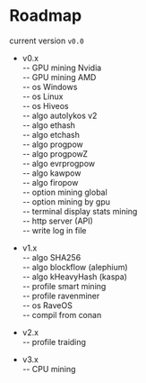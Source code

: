 # Roadmap
  
current version `v0.0`
  
+ v0.x  
-- GPU mining Nvidia  
-- GPU mining AMD  
-- os Windows  
-- os Linux  
-- os Hiveos  
-- algo autolykos v2  
-- algo ethash  
-- algo etchash  
-- algo progpow  
-- algo progpowZ  
-- algo evrprogpow  
-- algo kawpow  
-- algo firopow  
-- option mining global  
-- option mining by gpu  
-- terminal display stats mining  
-- http server (API)  
-- write log in file  
  
+ v1.x  
-- algo SHA256  
-- algo blockflow (alephium)  
-- algo kHeavyHash (kaspa)  
-- profile smart mining  
-- profile ravenminer  
-- os RaveOS  
-- compil from conan  
  
+ v2.x  
-- profile traiding  
  
+ v3.x  
-- CPU mining  
  